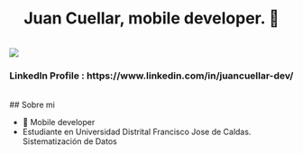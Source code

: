 <div align="center">
<h1 align="center">Juan Cuellar, mobile developer.</a> 👋</h1>
<br>
</div>
 <img src="./Images/Portada de Facebook Negro y Amarillo Halcón Moderno Gamer Esports.png">
<br>

<h3>Linkedln Profile : 
https://www.linkedin.com/in/juancuellar-dev/</h3>

<br>
## Sobre mi

- 📲 Mobile developer
- Estudiante en Universidad Distrital Francisco Jose de Caldas. Sistematización de Datos
<br>
